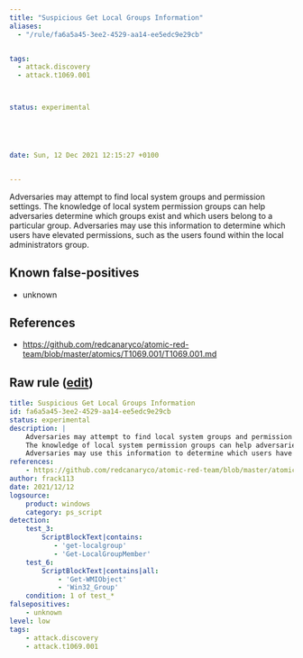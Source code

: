 ```yaml
---
title: "Suspicious Get Local Groups Information"
aliases:
  - "/rule/fa6a5a45-3ee2-4529-aa14-ee5edc9e29cb"


tags:
  - attack.discovery
  - attack.t1069.001



status: experimental





date: Sun, 12 Dec 2021 12:15:27 +0100


---
```


Adversaries may attempt to find local system groups and permission settings.
The knowledge of local system permission groups can help adversaries determine which groups exist and which users belong to a particular group.
Adversaries may use this information to determine which users have elevated permissions, such as the users found within the local administrators group.


<!--more-->


## Known false-positives

* unknown



## References

* https://github.com/redcanaryco/atomic-red-team/blob/master/atomics/T1069.001/T1069.001.md


## Raw rule ([edit](https://github.com/SigmaHQ/sigma/edit/master/rules/windows/powershell/powershell_script/posh_ps_suspicious_local_group_reco.yml))
```yaml
title: Suspicious Get Local Groups Information
id: fa6a5a45-3ee2-4529-aa14-ee5edc9e29cb
status: experimental
description: |
    Adversaries may attempt to find local system groups and permission settings.
    The knowledge of local system permission groups can help adversaries determine which groups exist and which users belong to a particular group.
    Adversaries may use this information to determine which users have elevated permissions, such as the users found within the local administrators group.
references:
    - https://github.com/redcanaryco/atomic-red-team/blob/master/atomics/T1069.001/T1069.001.md
author: frack113
date: 2021/12/12
logsource:
    product: windows
    category: ps_script
detection:
    test_3:
        ScriptBlockText|contains:
           - 'get-localgroup'
           - 'Get-LocalGroupMember'
    test_6:
        ScriptBlockText|contains|all:
            - 'Get-WMIObject'
            - 'Win32_Group'
    condition: 1 of test_*
falsepositives:
    - unknown
level: low
tags:
    - attack.discovery
    - attack.t1069.001
```
